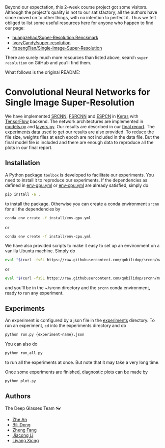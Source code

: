Beyond our expectation, this 2-week course project got some visitors. Although the project's quality is not to our satisfactory, all the authors have since moved on to other things, with no intention to perfect it. Thus we felt obliged to list some useful resources here for anyone who happen to find our page:

- [huangzehao/Super-Resolution.Benckmark](https://github.com/huangzehao/Super-Resolution.Benckmark)
- [IvoryCandy/super-resolution](https://github.com/IvoryCandy/super-resolution)
- [YapengTian/Single-Image-Super-Resolution](https://github.com/YapengTian/Single-Image-Super-Resolution)

There are surely much more resources than listed above, search `super resolution` on GitHub and you'll find them.

What follows is the original README:

# Convolutional Neural Networks for Single Image Super-Resolution

We have implemented [SRCNN], [FSRCNN] and [ESPCN] in [Keras] with [TensorFlow] backend. The network architectures are implemented in [models.py](toolbox/models.py) and [layers.py](toolbox/layers.py). Our results are described in our [final report](https://github.com/qobilidop/srcnn/releases/download/final/final-report.pdf). The [experiments data](https://github.com/qobilidop/srcnn/releases/download/final/experiments-data.zip) used to get our results are also provided. To reduce the file size, weights files at each epoch are not included in the data file. But the final model file is included and there are enough data to reproduce all the plots in our final report.

[SRCNN]: https://arxiv.org/abs/1501.00092
[FSRCNN]: https://arxiv.org/abs/1608.00367
[ESPCN]: https://arxiv.org/abs/1609.05158
[Keras]: https://github.com/fchollet/keras
[TensorFlow]: https://github.com/tensorflow/tensorflow

## Installation

A Python package `toolbox` is developed to facilitate our experiments. You need to install it to reproduce our experiments. If the dependencies as defined in [env-gpu.yml](install/env-gpu.yml) or [env-cpu.yml](install/env-cpu.yml) are already satisfied, simply do
 
```bash
pip install -e .
```

to install the package. Otherwise you can create a conda environment `srcnn` for all the dependencies by

```bash
conda env create -f install/env-gpu.yml
```

or

```bash
conda env create -f install/env-cpu.yml
```

We have also provided scripts to make it easy to set up an environment on a vanilla Ubuntu machine. Simply do

```bash
eval "$(curl -fsSL https://raw.githubusercontent.com/qobilidop/srcnn/master/install/create-env-gpu.sh)"
```

or

```bash
eval "$(curl -fsSL https://raw.githubusercontent.com/qobilidop/srcnn/master/install/create-env-cpu.sh)"
```

and you'll be in the ~/srcnn directory and the `srcnn` conda environment, ready to run any experiment.

## Experiments

An experiment is configured by a json file in the [experiments](experiments) directory. To run an experiment, `cd` into the experiments directory and do

```bash
python run.py {experiment-name}.json
```

You can also do

```bash
python run_all.py
```

to run all the experiments at once. But note that it may take a very long time.

Once some experiments are finished, diagnostic plots can be made by

```bash
python plot.py
```

## Authors

The Deep Glasses Team :eyeglasses:
* [Zhe An](https://github.com/JasonAn)
* [Bili Dong](https://github.com/qobilidop)
* [Zheng Fang](https://github.com/Catus61)
* [Jiacong Li](https://github.com/jiacong1990)
* [Liyang Xiong](https://github.com/xiongliyang219)
